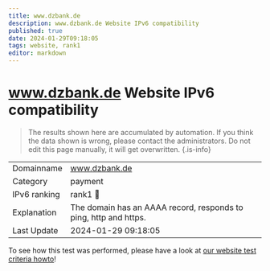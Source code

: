 ```yaml
---
title: www.dzbank.de
description: www.dzbank.de Website IPv6 compatibility
published: true
date: 2024-01-29T09:18:05
tags: website, rank1
editor: markdown
---
```


# www.dzbank.de Website IPv6 compatibility

> The results shown here are accumulated by automation. If you think the data shown is wrong, please contact the administrators. 
> Do not edit this page manually, it will get overwritten.
{.is-info}


|   |   |
| - | - |
| Domainname | www.dzbank.de
| Category | payment |
| IPv6 ranking | rank1 :1st_place_medal: |
| Explanation | The domain has an AAAA record, responds to ping, http and https. |
| Last Update | 2024-01-29 09:18:05 |

To see how this test was performed, please have a look at [our website test criteria howto](/howto/testcriteria/website)!


